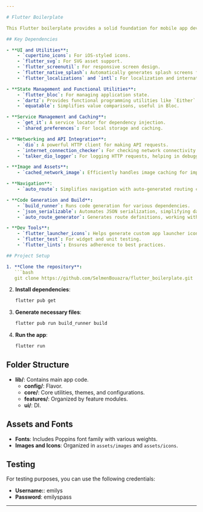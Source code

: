 ```yaml
---

# Flutter Boilerplate

This Flutter boilerplate provides a solid foundation for mobile app development, incorporating essential configurations and commonly-used packages. It enables quick project setup with built-in support for state management, API handling, localization, and other key features.

## Key Dependencies

- **UI and Utilities**:
    - `cupertino_icons`: For iOS-styled icons.
    - `flutter_svg`: For SVG asset support.
    - `flutter_screenutil`: For responsive screen design.
    - `flutter_native_splash`: Automatically generates splash screens for Android and iOS.
    - `flutter_localizations` and `intl`: For localization and internationalization.

- **State Management and Functional Utilities**:
    - `flutter_bloc`: For managing application state.
    - `dartz`: Provides functional programming utilities like `Either` and `Option`.
    - `equatable`: Simplifies value comparisons, useful in Bloc.

- **Service Management and Caching**:
    - `get_it`: A service locator for dependency injection.
    - `shared_preferences`: For local storage and caching.

- **Networking and API Integration**:
    - `dio`: A powerful HTTP client for making API requests.
    - `internet_connection_checker`: For checking network connectivity.
    - `talker_dio_logger`: For logging HTTP requests, helping in debugging API calls.

- **Image and Assets**:
    - `cached_network_image`: Efficiently handles image caching for improved performance.

- **Navigation**:
    - `auto_route`: Simplifies navigation with auto-generated routing code.

- **Code Generation and Build**:
    - `build_runner`: Runs code generation for various dependencies.
    - `json_serializable`: Automates JSON serialization, simplifying data model creation.
    - `auto_route_generator`: Generates route definitions, working with `auto_route`.

- **Dev Tools**:
    - `flutter_launcher_icons`: Helps generate custom app launcher icons.
    - `flutter_test`: For widget and unit testing.
    - `flutter_lints`: Ensures adherence to best practices.

## Project Setup

1. **Clone the repository**:
   ```bash
   git clone https://github.com/SelmenBouazra/flutter_boilerplate.git
   ```

2. **Install dependencies**:
   ```bash
   flutter pub get
   ```

3. **Generate necessary files**:
   ```bash
   flutter pub run build_runner build
   ```

4. **Run the app**:
   ```bash
   flutter run
   ```

## Folder Structure

- **lib/**: Contains main app code.
    - **config/**: Flavor.
    - **core/**: Core utilities, themes, and configurations.
    - **features/**: Organized by feature modules.
    - **ui/**: DI.

## Assets and Fonts

- **Fonts**: Includes Poppins font family with various weights.
- **Images and Icons**: Organized in `assets/images` and `assets/icons`.

## Testing

For testing purposes, you can use the following credentials:

- **Username:**: emilys
- **Password**: emilyspass

---
```


